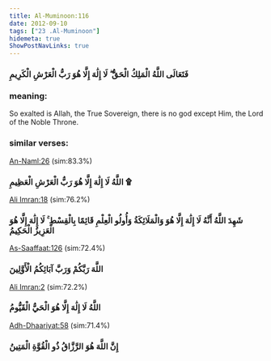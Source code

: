 ```yaml
---
title: Al-Muminoon:116
date: 2012-09-10
tags: ["23 .Al-Muminoon"]
hidemeta: true 
ShowPostNavLinks: true 
---
```

### فَتَعَالَى اللَّهُ الْمَلِكُ الْحَقُّ ۖ لَا إِلَٰهَ إِلَّا هُوَ رَبُّ الْعَرْشِ الْكَرِيمِ
### meaning: 
So exalted is Allah, the True Sovereign, there is no god except Him, the Lord of the Noble Throne.
### similar verses: 

[An-Naml:26](/27/26) (sim:83.3%)

### اللَّهُ لَا إِلَٰهَ إِلَّا هُوَ رَبُّ الْعَرْشِ الْعَظِيمِ ۩

[Ali Imran:18](/3/18) (sim:76.2%)

### شَهِدَ اللَّهُ أَنَّهُ لَا إِلَٰهَ إِلَّا هُوَ وَالْمَلَائِكَةُ وَأُولُو الْعِلْمِ قَائِمًا بِالْقِسْطِ ۚ لَا إِلَٰهَ إِلَّا هُوَ الْعَزِيزُ الْحَكِيمُ

[As-Saaffaat:126](/37/126) (sim:72.4%)

### اللَّهَ رَبَّكُمْ وَرَبَّ آبَائِكُمُ الْأَوَّلِينَ

[Ali Imran:2](/3/2) (sim:72.2%)

### اللَّهُ لَا إِلَٰهَ إِلَّا هُوَ الْحَيُّ الْقَيُّومُ

[Adh-Dhaariyat:58](/51/58) (sim:71.4%)

### إِنَّ اللَّهَ هُوَ الرَّزَّاقُ ذُو الْقُوَّةِ الْمَتِينُ
